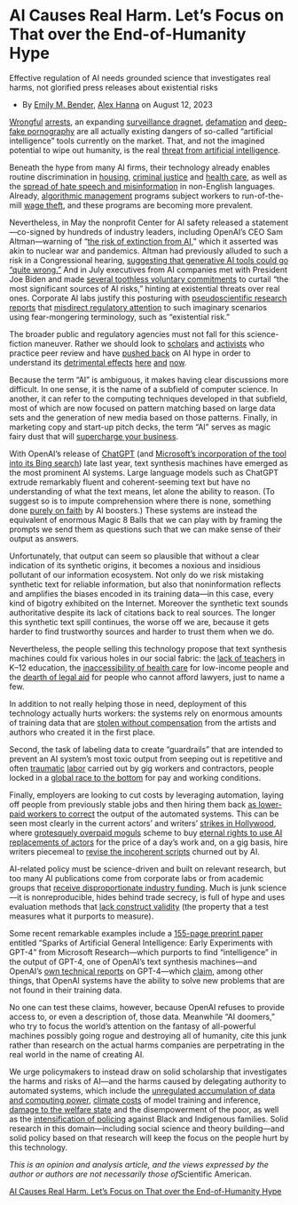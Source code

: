 # AI Causes Real Harm. Let’s Focus on That over the End-of-Humanity Hype

Effective regulation of AI needs grounded science that investigates real harms, not glorified press releases about existential risks
* By [Emily M. Bender](https://www.scientificamerican.com/author/emily-m-bender/), [Alex Hanna](https://www.scientificamerican.com/author/alex-hanna/) on August 12, 2023

[Wrongful](https://www.theguardian.com/us-news/2023/apr/27/california-police-facial-recognition-software) [arrests](https://www.theguardian.com/technology/2017/oct/24/facebook-palestine-israel-translates-good-morning-attack-them-arrest), an expanding [surveillance dragnet](https://logicmag.io/commons/enter-the-dragnet/), [defamation](https://www.washingtonpost.com/technology/2023/04/05/chatgpt-lies/) and [deep-fake pornography](https://www.technologyreview.com/2021/09/13/1035449/ai-deepfake-app-face-swaps-women-into-porn/) are all actually existing dangers of so-called “artificial intelligence” tools currently on the market. That, and not the imagined potential to wipe out humanity, is the real [threat from artificial intelligence](https://www.scientificamerican.com/article/ai-is-an-existential-threat-just-not-the-way-you-think/).

Beneath the hype from many AI firms, their technology already enables routine discrimination in [housing](https://www.wired.com/story/algorithms-allegedly-penalized-black-renters-the-us-government-is-watching/), [criminal justice](https://www.propublica.org/article/machine-bias-risk-assessments-in-criminal-sentencing) and [health care](https://www.wired.com/story/how-algorithm-blocked-kidney-transplants-black-patients/), as well as the [spread of hate speech and misinformation](https://www.wired.com/story/chatgpt-non-english-languages-ai-revolution/) in non-English languages. Already, [algorithmic management](https://www.latimes.com/business/technology/story/2023-04-11/algorithmic-wage-discrimination) programs subject workers to run-of-the-mill [wage theft](https://www.theverge.com/2021/2/2/22262294/amazon-flex-wage-theft-allegations-ftc-fine-drivers-gig-tips), and these programs are becoming more prevalent.

Nevertheless, in May the nonprofit Center for AI safety released a statement—co-signed by hundreds of industry leaders, including OpenAI’s CEO Sam Altman—warning of “[the risk of extinction from AI](https://www.safe.ai/statement-on-ai-risk),” which it asserted was akin to nuclear war and pandemics. Altman had previously alluded to such a risk in a Congressional hearing, [suggesting that generative AI tools could go “quite wrong.”](https://time.com/6280372/sam-altman-chatgpt-regulate-ai/) And in July executives from AI companies met with President Joe Biden and made [several toothless voluntary commitments](https://www.whitehouse.gov/briefing-room/statements-releases/2023/07/21/fact-sheet-biden-harris-administration-secures-voluntary-commitments-from-leading-artificial-intelligence-companies-to-manage-the-risks-posed-by-ai/) to curtail “the most significant sources of AI risks,” hinting at existential threats over real ones. Corporate AI labs justify this posturing with [pseudoscientific research reports](https://peertube.dair-institute.org/w/gn7Lycfbm684NEi7xok2gf) that [misdirect regulatory attention](https://www.dair-institute.org/blog/letter-statement-March2023) to such imaginary scenarios using fear-mongering terminology, such as “existential risk.”

The broader public and regulatory agencies must not fall for this science-fiction maneuver. Rather we should look to [scholars](https://dataprivacylab.org/projects/onlineads/index.html) and [activists](https://www.ajl.org/) who practice peer review and have [pushed back](https://mitpress.mit.edu/9780262537018/artificial-unintelligence/) on AI hype in order to understand its [detrimental effects](https://stoplapdspying.org/before-the-bullet-hits-the-body-dismantling-predictive-policing-in-los-angeles/) [here](https://nyupress.org/9781479837243/algorithms-of-oppression/) [and](https://www.ruhabenjamin.com/race-after-technology) [now](https://mitpress.mit.edu/9780262047654/more-than-a-glitch/).

Because the term “AI” is ambiguous, it makes having clear discussions more difficult. In one sense, it is the name of a subfield of computer science. In another, it can refer to the computing techniques developed in that subfield, most of which are now focused on pattern matching based on large data sets and the generation of new media based on those patterns. Finally, in marketing copy and start-up pitch decks, the term “AI” serves as magic fairy dust that will [supercharge your business](https://hbr.org/2023/06/the-ai-hype-cycle-is-distracting-companies).

With OpenAI’s release of [ChatGPT](https://venturebeat.com/ai/the-hidden-danger-of-chatgpt-and-generative-ai-the-ai-beat/) (and [Microsoft’s incorporation of the tool into its Bing search](https://www.wired.com/story/microsoft-taps-chatgpt-to-boost-bing-and-beat-google/)) late last year, text synthesis machines have emerged as the most prominent AI systems. Large language models such as ChatGPT extrude remarkably fluent and coherent-seeming text but have no understanding of what the text means, let alone the ability to reason. (To suggest so is to impute comprehension where there is none, something done [purely on faith](https://openai.com/blog/planning-for-agi-and-beyond) by AI boosters.) These systems are instead the equivalent of enormous Magic 8 Balls that we can play with by framing the prompts we send them as questions such that we can make sense of their output as answers.

Unfortunately, that output can seem so plausible that without a clear indication of its synthetic origins, it becomes a noxious and insidious pollutant of our information ecosystem. Not only do we risk mistaking synthetic text for reliable information, but also that noninformation reflects and amplifies the biases encoded in its training data—in this case, every kind of bigotry exhibited on the Internet. Moreover the synthetic text sounds authoritative despite its lack of citations back to real sources. The longer this synthetic text spill continues, the worse off we are, because it gets harder to find trustworthy sources and harder to trust them when we do.

Nevertheless, the people selling this technology propose that text synthesis machines could fix various holes in our social fabric: the [lack of teachers](https://www.edweek.org/leadership/no-respect-and-no-support-k-12-workers-explain-why-schools-struggle-with-staffing/2021/09) in K–12 education, the [inaccessibility of health care](https://ldi.upenn.edu/our-work/research-updates/health-inequity-in-the-united-states-a-primer/) for low-income people and the [dearth of legal aid](https://justicegap.lsc.gov/the-report/) for people who cannot afford lawyers, just to name a few.

In addition to not really helping those in need, deployment of this technology actually hurts workers: the systems rely on enormous amounts of training data that are [stolen without compensation](https://www.buzzfeednews.com/article/pranavdixit/ai-art-generators-lawsuit-stable-diffusion-midjourney) from the artists and authors who created it in the first place.

Second, the task of labeling data to create “guardrails” that are intended to prevent an AI system’s most toxic output from seeping out is repetitive and often [traumatic](https://time.com/6247678/openai-chatgpt-kenya-workers/) [labor](https://www.wsj.com/podcasts/the-journal/the-hidden-workforce-that-helped-filter-violence-and-abuse-out-of-chatgpt/ffc2427f-bdd8-47b7-9a4b-27e7267cf413) carried out by gig workers and contractors, people locked in a [global race to the bottom](https://nymag.com/intelligencer/article/ai-artificial-intelligence-humans-technology-business-factory.html) for pay and working conditions.

Finally, employers are looking to cut costs by leveraging automation, laying off people from previously stable jobs and then hiring them back [as lower-paid workers to correct](https://restofworld.org/2023/ai-image-china-video-game-layoffs/) the output of the automated systems. This can be seen most clearly in the current actors’ and writers’ [strikes in Hollywood](https://www.pbs.org/newshour/show/actors-union-president-fran-drescher-discusses-ongoing-strike-and-future-of-hollywood#:~:text=Geoff%20Bennett%3A-,For%20the%20first%20time%20in%2063%20years%2C%20actors%20and%20writers,negotiations%20with%20studios%20broke%20off.), where [grotesquely overpaid moguls](https://deadline.com/2023/02/wbds-david-zaslav-tim-cook-andy-jassy-top-list-of-overpaid-ceos-with-disney-netflix-new-sec-rules-1235261333/) scheme to buy [eternal rights to use AI replacements of actors](https://www.cnn.com/2023/07/18/business/ai-actors-strike/index.html) for the price of a day’s work and, on a gig basis, hire writers piecemeal to [revise the incoherent scripts](https://www.theatlantic.com/ideas/archive/2023/05/writers-strike-hollywood-wga-union-streaming-platforms/674056/) churned out by AI.

AI-related policy must be science-driven and built on relevant research, but too many AI publications come from corporate labs or from academic groups that [receive disproportionate industry funding](https://dl.acm.org/doi/10.1145/3488666). Much is junk science—it is nonreproducible, hides behind trade secrecy, is full of hype and uses evaluation methods that [lack construct validity](https://datasets-benchmarks-proceedings.neurips.cc/paper/2021/hash/084b6fbb10729ed4da8c3d3f5a3ae7c9-Abstract-round2.html) (the property that a test measures what it purports to measure).

Some recent remarkable examples include a [155-page preprint paper](https://arxiv.org/abs/2303.12712) entitled “Sparks of Artificial General Intelligence: Early Experiments with GPT-4” from Microsoft Research—which purports to find “intelligence” in the output of GPT-4, one of OpenAI’s text synthesis machines—and OpenAI’s [own technical reports](https://cdn.openai.com/papers/gpt-4.pdf) on GPT-4—which [claim](https://twitter.com/mmitchell_ai/status/1645571158585253888), among other things, that OpenAI systems have the ability to solve new problems that are not found in their training data.

No one can test these claims, however, because OpenAI refuses to provide access to, or even a description of, those data. Meanwhile “AI doomers,” who try to focus the world’s attention on the fantasy of all-powerful machines possibly going rogue and destroying all of humanity, cite this junk rather than research on the actual harms companies are perpetrating in the real world in the name of creating AI.

We urge policymakers to instead draw on solid scholarship that investigates the harms and risks of AI—and the harms caused by delegating authority to automated systems, which include the [unregulated accumulation of data and computing power](https://dl.acm.org/doi/10.1145/3488666), [climate costs](https://arxiv.org/abs/2302.08476) of model training and inference, [damage to the welfare state](https://us.macmillan.com/books/9781250074317/automatinginequality) and the disempowerment of the poor, as well as the [intensification of policing](https://journals.library.columbia.edu/index.php/cjrl/article/view/8741) against Black and Indigenous families. Solid research in this domain—including social science and theory building—and solid policy based on that research will keep the focus on the people hurt by this technology.

*This is an opinion and analysis article, and the views expressed by the author or authors are not necessarily those of*Scientific American.

[AI Causes Real Harm. Let’s Focus on That over the End-of-Humanity Hype](https://www.scientificamerican.com/article/we-need-to-focus-on-ais-real-harms-not-imaginary-existential-risks/)